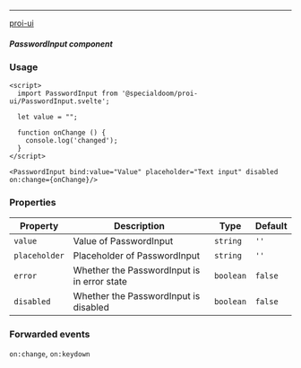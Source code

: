 ---

[proi-ui](https://github.com/specialdoom/proi-ui)

##### PasswordInput component

### Usage

```sveltehtml
<script>
  import PasswordInput from '@specialdoom/proi-ui/PasswordInput.svelte';

  let value = "";

  function onChange () {
    console.log('changed');
  }
</script>

<PasswordInput bind:value="Value" placeholder="Text input" disabled on:change={onChange}/>
```

### Properties

| Property      | Description                                 | Type      | Default |
| ------------- | ------------------------------------------- | --------- | ------- |
| `value`       | Value of PasswordInput                      | `string`  | `''`    |
| `placeholder` | Placeholder of PasswordInput                | `string`  | `''`    |
| `error`       | Whether the PasswordInput is in error state | `boolean` | `false` |
| `disabled`    | Whether the PasswordInput is disabled       | `boolean` | `false` |

### Forwarded events

`on:change`, `on:keydown`
